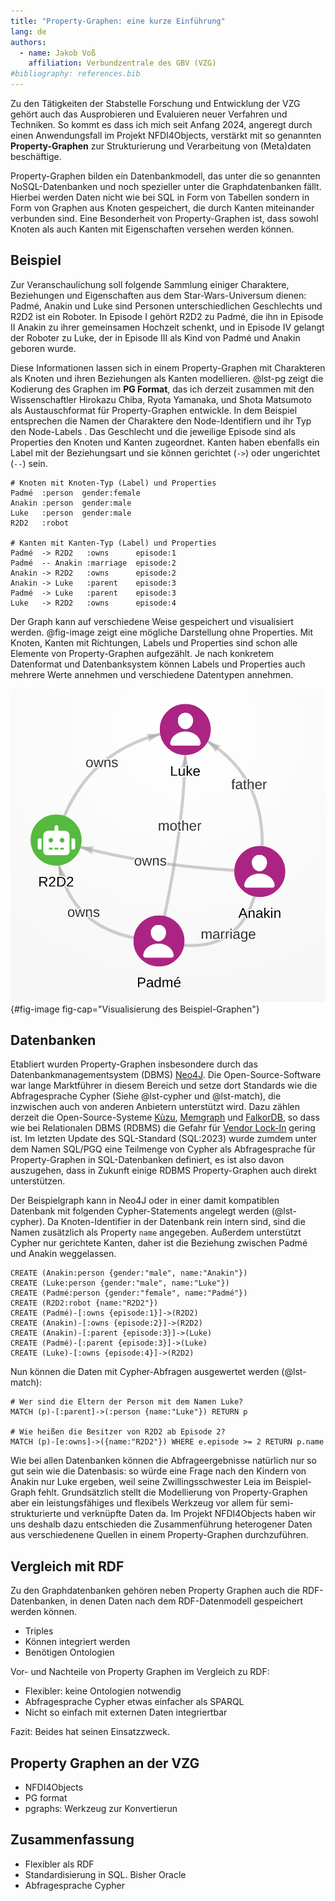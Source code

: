 ```yaml
---
title: "Property-Graphen: eine kurze Einführung"
lang: de
authors:
  - name: Jakob Voß
    affiliation: Verbundzentrale des GBV (VZG)
#bibliography: references.bib
---
```


Zu den Tätigkeiten der Stabstelle Forschung und Entwicklung der VZG gehört auch
das Ausprobieren und Evaluieren neuer Verfahren und Techniken. So kommt es dass
ich mich seit Anfang 2024, angeregt durch einen Anwendungsfall im Projekt
NFDI4Objects, verstärkt mit so genannten **Property-Graphen** zur
Strukturierung und Verarbeitung von (Meta)daten beschäftige. 

Property-Graphen bilden ein Datenbankmodell, das unter die so genannten
NoSQL-Datenbanken und noch spezieller unter die Graphdatenbanken fällt. Hierbei
werden Daten nicht wie bei SQL in Form von Tabellen sondern in Form von Graphen
aus Knoten gespeichert, die durch Kanten miteinander verbunden sind. Eine
Besonderheit von Property-Graphen ist, dass sowohl Knoten als auch Kanten mit
Eigenschaften versehen werden können.

## Beispiel

Zur Veranschaulichung soll folgende Sammlung einiger Charaktere, Beziehungen
und Eigenschaften aus dem Star-Wars-Universum dienen: Padmé, Anakin und Luke
sind Personen unterschiedlichen Geschlechts und R2D2 ist ein Roboter. In
Episode I gehört R2D2 zu Padmé, die ihn in Episode II Anakin zu ihrer
gemeinsamen Hochzeit schenkt, und in Episode IV gelangt der Roboter zu Luke,
der in Episode III als Kind von Padmé und Anakin geboren wurde.

Diese Informationen lassen sich in einem Property-Graphen mit Charakteren als
Knoten und ihren Beziehungen als Kanten modellieren. @lst-pg zeigt die
Kodierung des Graphen im **PG Format**, das ich derzeit zusammen mit den
Wissenschaftler Hirokazu Chiba, Ryota Yamanaka, und Shota Matsumoto als
Austauschformat für Property-Graphen entwickle. In dem Beispiel entsprechen die
Namen der Charaktere den Node-Identifiern und ihr Typ den Node-Labels . Das
Geschlecht und die jeweilige Episode sind als Properties den Knoten und Kanten
zugeordnet. Kanten haben ebenfalls ein Label mit der Beziehungsart und sie
können gerichtet (`->`) oder ungerichtet (`--`) sein.

```{#lst-pg .pg lst-cap="Beispiel-Graph im PG Format"}
# Knoten mit Knoten-Typ (Label) und Properties
Padmé  :person  gender:female
Anakin :person  gender:male                 
Luke   :person  gender:male                 
R2D2   :robot              
   
# Kanten mit Kanten-Typ (Label) und Properties
Padmé  -> R2D2   :owns      episode:1
Padmé  -- Anakin :marriage  episode:2
Anakin -> R2D2   :owns      episode:2    
Anakin -> Luke   :parent    episode:3
Padmé  -> Luke   :parent    episode:3 
Luke   -> R2D2   :owns      episode:4
```

Der Graph kann auf verschiedene Weise gespeichert und visualisiert werden.
@fig-image zeigt eine mögliche Darstellung ohne Properties. Mit Knoten, Kanten
mit Richtungen, Labels und Properties sind schon alle Elemente von
Property-Graphen aufgezählt. Je nach konkretem Datenformat und Datenbanksystem
können Labels und Properties auch mehrere Werte annehmen und verschiedene
Datentypen annehmen.

![](star-wars-blitzboard.png){#fig-image fig-cap="Visualisierung des Beispiel-Graphen"}


## Datenbanken

[Neo4J]: https://neo4j.com/
[Kùzu]: https://kuzudb.com/
[Memgraph]: https://memgraph.com/
[FalkorDB]: https://www.falkordb.com/
[Vendor Lock-In]: https://it-in-bibliotheken.de/management.html#vendor-lock-in
[Cypher]: https://opencypher.org/

Etabliert wurden Property-Graphen insbesondere durch das
Datenbankmanagementsystem (DBMS) [Neo4J]. Die Open-Source-Software war lange
Marktführer in diesem Bereich und setze dort Standards wie die Abfragesprache
Cypher (Siehe @lst-cypher und @lst-match), die inzwischen auch von anderen
Anbietern unterstützt wird. Dazu zählen derzeit die Open-Source-Systeme [Kùzu],
[Memgraph] und [FalkorDB], so dass wie bei Relationalen DBMS (RDBMS) die Gefahr
für [Vendor Lock-In] gering ist. Im letzten Update des SQL-Standard (SQL:2023)
wurde zumdem unter dem Namen SQL/PGQ eine Teilmenge von Cypher als
Abfragesprache für Property-Graphen in SQL-Datenbanken definiert, es ist also
davon auszugehen, dass in Zukunft einige RDBMS Property-Graphen auch direkt
unterstützen.

Der Beispielgraph kann in Neo4J oder in einer damit kompatiblen Datenbank mit
folgenden Cypher-Statements angelegt werden (@lst-cypher). Da Knoten-Identifier
in der Datenbank rein intern sind, sind die Namen zusätzlich als Property
`name` angegeben. Außerdem unterstützt Cypher nur gerichtete Kanten, daher ist
die Beziehung zwischen Padmé und Anakin weggelassen.

```{#lst-cypher .cypher lst-cap="Beispiel-Graph als Cypher-Statements"}
CREATE (Anakin:person {gender:"male", name:"Anakin"})
CREATE (Luke:person {gender:"male", name:"Luke"})
CREATE (Padmé:person {gender:"female", name:"Padmé"})
CREATE (R2D2:robot {name:"R2D2"})
CREATE (Padmé)-[:owns {episode:1}]->(R2D2)
CREATE (Anakin)-[:owns {episode:2}]->(R2D2)
CREATE (Anakin)-[:parent {episode:3}]->(Luke)
CREATE (Padmé)-[:parent {episode:3}]->(Luke)
CREATE (Luke)-[:owns {episode:4}]->(R2D2)
```

Nun können die Daten mit Cypher-Abfragen ausgewertet werden (@lst-match):

```{#lst-match .cypher lst-cap="Abfragen in Cypher-Syntax"}
# Wer sind die Eltern der Person mit dem Namen Luke?
MATCH (p)-[:parent]->(:person {name:"Luke"}) RETURN p

# Wie heißen die Besitzer von R2D2 ab Episode 2?
MATCH (p)-[e:owns]->({name:"R2D2"}) WHERE e.episode >= 2 RETURN p.name
```

Wie bei allen Datenbanken können die Abfrageergebnisse natürlich nur so gut
sein wie die Datenbasis: so würde eine Frage nach den Kindern von Anakin nur
Luke ergeben, weil seine Zwillingsschwester Leia im Beispiel-Graph fehlt.
Grundsätzlich stellt die Modellierung von Property-Graphen aber ein
leistungsfähiges und flexibels Werkzeug vor allem für semi-strukturierte und
verknüpfte Daten da. Im Projekt NFDI4Objects haben wir uns deshalb dazu
entschieden die Zusammenführung heterogener Daten aus verschiedenene Quellen in
einem Property-Graphen durchzuführen.


## Vergleich mit RDF

Zu den Graphdatenbanken gehören neben Property Graphen auch die RDF-Datenbanken, in denen Daten nach dem RDF-Datenmodell gespeichert werden können.

- Triples
- Können integriert werden
- Benötigen Ontologien

Vor- und Nachteile von Property Graphen im Vergleich zu RDF:

- Flexibler: keine Ontologien notwendig
- Abfragesprache Cypher etwas einfacher als SPARQL
- Nicht so einfach mit externen Daten integriertbar

Fazit: Beides hat seinen Einsatzzweck.

## Property Graphen an der VZG

- NFDI4Objects
- PG format
- pgraphs: Werkzeug zur Konvertierun

## Zusammenfassung

- Flexibler als RDF
- Standardisierung in SQL. Bisher Oracle
- Abfragesprache Cypher

